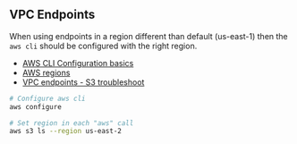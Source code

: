 ## VPC Endpoints

When using endpoints in a region different than default (us-east-1) then the `aws cli` should be configured with the right region.
- [AWS CLI Configuration basics](https://docs.aws.amazon.com/cli/latest/userguide/cli-configure-quickstart.html)
- [AWS regions](https://docs.aws.amazon.com/general/latest/gr/rande.html)
- [VPC endpoints - S3 troubleshoot](https://aws.amazon.com/premiumsupport/knowledge-center/connect-s3-vpc-endpoint/)

```bash
# Configure aws cli
aws configure
```

```bash
# Set region in each "aws" call
aws s3 ls --region us-east-2
```

